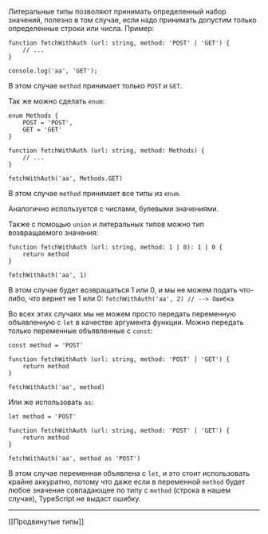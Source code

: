 Литеральные типы позволяют принимать определенный набор значений, полезно в том случае, если надо принимать допустим только определенные строки или числа.
Пример:
```
function fetchWithAuth (url: string, method: 'POST' | 'GET') {
	// ...
}

console.log('aa', 'GET');
```

В этом случае `method` принимает только `POST` и `GET`.

Так же можно сделать `enum`:
```
enum Methods {
	POST = 'POST',
	GET = 'GET'
}

function fetchWithAuth (url: string, method: Methods) {
	// ...
}

fetchWithAuth('aa', Methods.GET)
```

В этом случае `method` принимает все типы из `enum`.

Аналогично используется с числами, булевыми значениями.

Также с помощью `union` и литеральных типов можно тип возвращаемого значения:
```
function fetchWithAuth (url: string, method: 1 | 0): 1 | 0 {
	return method
}

fetchWithAuth('aa', 1)
```

В этом случае будет возвращаться 1 или 0, и мы не можем подать что-либо, что вернет не 1 или 0:
`fetchWithAuth('aa', 2) // --> Ошибка`

Во всех этих случаях мы не можем просто передать переменную объявленную с `let` в качестве аргумента функции.
Можно передать только переменные объявленные с `const`:
```
const method = 'POST'

function fetchWithAuth (url: string, method: 'POST' | 'GET') {
	return method
}

fetchWithAuth('aa', method)
```

Или же использовать `as`:
```
let method = 'POST'

function fetchWithAuth (url: string, method: 'POST' | 'GET') {
	return method
}

fetchWithAuth('aa', method as 'POST')
```

В этом случае переменная объявлена с `let`, и это стоит использовать крайне аккуратно, потому что даже если в переменной `method` будет любое значение совпадающее по типу с `method` (строка в нашем случае), TypeScript не выдаст ошибку.



---
[[Продвинутые типы]]